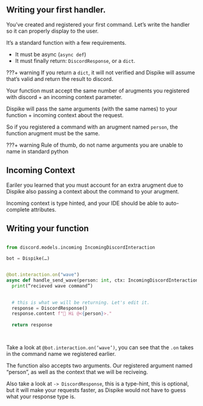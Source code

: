 ## Writing your first handler.

You’ve created and registered your first command.
Let’s write the handler so it can properly display to the user.

It’s a standard function with a few requirements.

- It must be async (``async def``)
- It must finally return: ``DiscordResponse``, or a ``dict``.

???+ warning
	If you return a ``dict``, it will not verified and Dispike will assume that’s valid and return the result to discord.


Your function must accept the same number of arugments you registered with discord + an incoming context parameter.

Dispike will pass the same arguments (with the same names) to your function + incoming context about the request.

So if you registered a command with an arugment named ``person``, the function arugment must be the same.

???+ warning
	Rule of thumb, do not name arguments you are unable to name in standard python

## Incoming Context
Eariler you learned that you must account for an extra arugment due to Dispike also passing a context about the command to your arugment.

Incoming context is type hinted, and your IDE should be able to auto-complete attributes.


## Writing your function

```python

from discord.models.incoming IncomingDiscordInteraction

bot = Dispike(…)


@bot.interaction.on("wave")
async def handle_send_wave(person: int, ctx: IncomingDiscordInteraction) -> DiscordResponse:
  print(“recieved wave command”)
  

  # this is what we will be returning. Let's edit it.
  response = DiscordResponse()
  response.content f"👋 Hi @<{person}>."
  
  return response
	



```

Take a look at ``@bot.interaction.on(‘wave’)``, you can see that the ``.on`` takes in the command name we registered earlier.

The function also accepts two arguments. Our registered argument named “person”, as well as the context that we will be reciveing.

Also take a look at ``-> DiscordResponse``, this is a type-hint,  this is optional, but it will make your requests faster, as Dispike would not have to guess what your response type is.